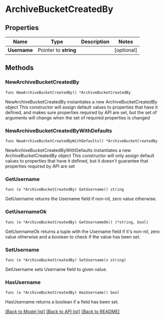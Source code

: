 # ArchiveBucketCreatedBy

## Properties

Name | Type | Description | Notes
------------ | ------------- | ------------- | -------------
**Username** | Pointer to **string** |  | [optional] 

## Methods

### NewArchiveBucketCreatedBy

`func NewArchiveBucketCreatedBy() *ArchiveBucketCreatedBy`

NewArchiveBucketCreatedBy instantiates a new ArchiveBucketCreatedBy object
This constructor will assign default values to properties that have it defined,
and makes sure properties required by API are set, but the set of arguments
will change when the set of required properties is changed

### NewArchiveBucketCreatedByWithDefaults

`func NewArchiveBucketCreatedByWithDefaults() *ArchiveBucketCreatedBy`

NewArchiveBucketCreatedByWithDefaults instantiates a new ArchiveBucketCreatedBy object
This constructor will only assign default values to properties that have it defined,
but it doesn't guarantee that properties required by API are set

### GetUsername

`func (o *ArchiveBucketCreatedBy) GetUsername() string`

GetUsername returns the Username field if non-nil, zero value otherwise.

### GetUsernameOk

`func (o *ArchiveBucketCreatedBy) GetUsernameOk() (*string, bool)`

GetUsernameOk returns a tuple with the Username field if it's non-nil, zero value otherwise
and a boolean to check if the value has been set.

### SetUsername

`func (o *ArchiveBucketCreatedBy) SetUsername(v string)`

SetUsername sets Username field to given value.

### HasUsername

`func (o *ArchiveBucketCreatedBy) HasUsername() bool`

HasUsername returns a boolean if a field has been set.


[[Back to Model list]](../README.md#documentation-for-models) [[Back to API list]](../README.md#documentation-for-api-endpoints) [[Back to README]](../README.md)


